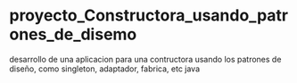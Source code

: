 # proyecto_Constructora_usando_patrones_de_disemo
desarrollo de una aplicacion para una contructora usando los patrones de diseño, como singleton, adaptador, fabrica, etc java

